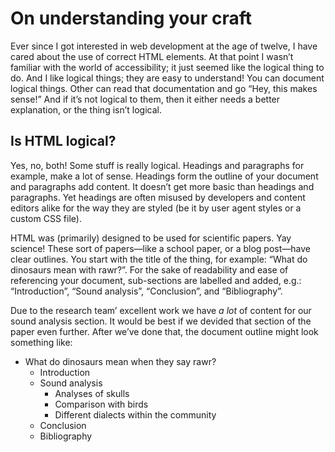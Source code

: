 # On understanding your craft
Ever since I got interested in web development at the age of twelve, I have cared about the use of correct HTML elements. At that point I wasn’t familiar with the world of accessibility; it just seemed like the logical thing to do. And I like logical things; they are easy to understand! You can document logical things. Other can read that documentation and go “Hey, this makes sense!” And if it’s not logical to them, then it either needs a better explanation, or the thing isn’t logical.

## Is HTML logical?
Yes, no, both! Some stuff is really logical. Headings and paragraphs for example, make a lot of sense. Headings form the outline of your document and paragraphs add content. It doesn’t get more basic than headings and paragraphs. Yet headings are often misused by developers and content editors alike for the way they are styled (be it by user agent styles or a custom CSS file).

HTML was (primarily) designed to be used for scientific papers. Yay science! These sort of papers—like a school paper, or a blog post—have clear outlines. You start with the title of the thing, for example: “What do dinosaurs mean with rawr?”. For the sake of readability and ease of referencing your document, sub-sections are labelled and added, e.g.: “Introduction”, “Sound analysis”, “Conclusion”, and “Bibliography”. 

Due to the research team’ excellent work we have _a lot_ of content for our sound analysis section. It would be best if we devided that section of the paper even further. After we’ve done that, the document outline might look something like:

* What do dinosaurs mean when they say rawr?
	* Introduction
	* Sound analysis
		* Analyses of skulls
		* Comparison with birds
		* Different dialects within the community
	* Conclusion
	* Bibliography
